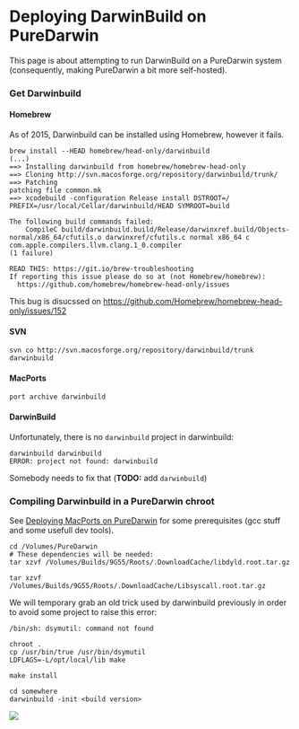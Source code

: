 Deploying DarwinBuild on PureDarwin
===================================
This page is about attempting to run DarwinBuild on a PureDarwin system (consequently, making PureDarwin a bit more self-hosted).

### Get Darwinbuild

#### Homebrew

As of 2015, Darwinbuild can be installed using Homebrew, however it fails.

```
brew install --HEAD homebrew/head-only/darwinbuild
(...)
==> Installing darwinbuild from homebrew/homebrew-head-only
==> Cloning http://svn.macosforge.org/repository/darwinbuild/trunk/
==> Patching
patching file common.mk
==> xcodebuild -configuration Release install DSTROOT=/ PREFIX=/usr/local/Cellar/darwinbuild/HEAD SYMROOT=build

The following build commands failed:
	CompileC build/darwinbuild.build/Release/darwinxref.build/Objects-normal/x86_64/cfutils.o darwinxref/cfutils.c normal x86_64 c com.apple.compilers.llvm.clang.1_0.compiler
(1 failure)

READ THIS: https://git.io/brew-troubleshooting
If reporting this issue please do so at (not Homebrew/homebrew):
  https://github.com/homebrew/homebrew-head-only/issues
```

This bug is disucssed on https://github.com/Homebrew/homebrew-head-only/issues/152

#### SVN

```
svn co http://svn.macosforge.org/repository/darwinbuild/trunk darwinbuild
```

#### MacPorts

```
port archive darwinbuild
```

#### DarwinBuild

Unfortunately, there is no `darwinbuild` project in darwinbuild:

```
darwinbuild darwinbuild
ERROR: project not found: darwinbuild
```

Somebody needs to fix that (**TODO:** add `darwinbuild`)

### Compiling Darwinbuild in a PureDarwin chroot

See [Deploying MacPorts on PureDarwin](../macports/macportsonpuredarwin.html) for some prerequisites (gcc stuff and some usefull dev tools).

```
cd /Volumes/PureDarwin
# These dependencies will be needed:
tar xzvf /Volumes/Builds/9G55/Roots/.DownloadCache/libdyld.root.tar.gz                    
tar xzvf /Volumes/Builds/9G55/Roots/.DownloadCache/Libsyscall.root.tar.gz
```

We will temporary grab an old trick used by darwinbuild previously in order to avoid some project to raise this error: 

```
/bin/sh: dsymutil: command not found

chroot .
cp /usr/bin/true /usr/bin/dsymutil
LDFLAGS=-L/opt/local/lib make

make install

cd somewhere
darwinbuild -init <build version>
```

![](https://raw.github.com/wiki/PureDarwin/PureDarwin/images/osxpddbmp_interact.png)
